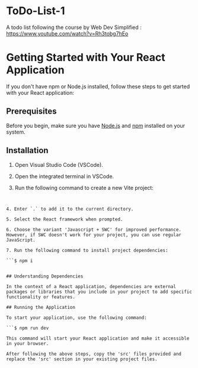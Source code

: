 # ToDo-List-1
A todo list following the course by Web Dev Simplified : https://www.youtube.com/watch?v=Rh3tobg7hEo

# Getting Started with Your React Application

If you don't have npm or Node.js installed, follow these steps to get started with your React application:

## Prerequisites

Before you begin, make sure you have [Node.js](https://nodejs.org/) and [npm](https://www.npmjs.com/get-npm) installed on your system.

## Installation

1. Open Visual Studio Code (VSCode).

2. Open the integrated terminal in VSCode.

3. Run the following command to create a new Vite project:

```$ npm create vite@latest


4. Enter `.` to add it to the current directory.

5. Select the React framework when prompted.

6. Choose the variant 'Javascript + SWC' for improved performance. However, if SWC doesn't work for your project, you can use regular JavaScript.

7. Run the following command to install project dependencies:

```$ npm i


## Understanding Dependencies

In the context of a React application, dependencies are external packages or libraries that you include in your project to add specific functionality or features.

## Running the Application

To start your application, use the following command:

```$ npm run dev

This command will start your React application and make it accessible in your browser.

After following the above steps, copy the 'src' files provided and replace the 'src' section in your existing project files.


